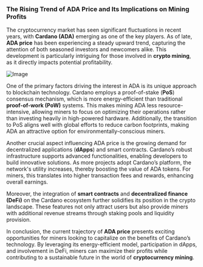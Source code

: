 ### The Rising Trend of ADA Price and Its Implications on Mining Profits

The cryptocurrency market has seen significant fluctuations in recent years, with **Cardano (ADA)** emerging as one of the key players. As of late, **ADA price** has been experiencing a steady upward trend, capturing the attention of both seasoned investors and newcomers alike. This development is particularly intriguing for those involved in **crypto mining**, as it directly impacts potential profitability.

![Image](https://github.com/user-attachments/assets/31692037-0104-4703-abd1-696b6a7dd41b)

One of the primary factors driving the interest in ADA is its unique approach to blockchain technology. Cardano employs a proof-of-stake (**PoS**) consensus mechanism, which is more energy-efficient than traditional **proof-of-work (PoW)** systems. This makes mining ADA less resource-intensive, allowing miners to focus on optimizing their operations rather than investing heavily in high-powered hardware. Additionally, the transition to PoS aligns well with global efforts to reduce carbon footprints, making ADA an attractive option for environmentally-conscious miners.

Another crucial aspect influencing ADA price is the growing demand for decentralized applications (**dApps**) and smart contracts. Cardano’s robust infrastructure supports advanced functionalities, enabling developers to build innovative solutions. As more projects adopt Cardano’s platform, the network's utility increases, thereby boosting the value of ADA tokens. For miners, this translates into higher transaction fees and rewards, enhancing overall earnings.

Moreover, the integration of **smart contracts** and **decentralized finance (DeFi)** on the Cardano ecosystem further solidifies its position in the crypto landscape. These features not only attract users but also provide miners with additional revenue streams through staking pools and liquidity provision.

In conclusion, the current trajectory of **ADA price** presents exciting opportunities for miners looking to capitalize on the benefits of Cardano’s technology. By leveraging its energy-efficient model, participation in dApps, and involvement in DeFi, miners can maximize their profits while contributing to a sustainable future in the world of **cryptocurrency mining**.